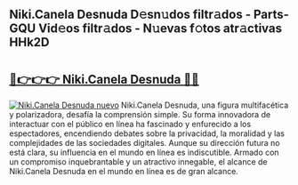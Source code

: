 ## Niki.Canela Desnuda D𝚎sn𝚞dos filtr𝚊dos - Parts-GQU Vid𝚎os filtr𝚊dos - N𝚞evas f𝚘tos atr𝚊ctivas HHk2D

# <h2><a href="http://mbbahs.tromn.icu/?c=Niki.Canela+Desnuda">🔗👉👉👉 Niki.Canela Desnuda 🔗🔗</a></h2>

[![Niki.Canela Desnuda nuevo](https://i.imgur.com/pEAQMta.gif)](http://mbbahs.tromn.icu/?c=Niki.Canela+Desnuda)
Niki.Canela Desnuda, una figura multifacética y polarizadora, desafía la comprensión simple. Su forma innovadora de interactuar con el público en línea ha fascinado y enfurecido a los espectadores, encendiendo debates sobre la privacidad, la moralidad y las complejidades de las sociedades digitales. Aunque su dirección futura no está clara, su influencia en el mundo en línea es indiscutible. Armado con un compromiso inquebrantable y un atractivo innegable, el alcance de Niki.Canela Desnuda en el mundo en línea es de gran alcance.
